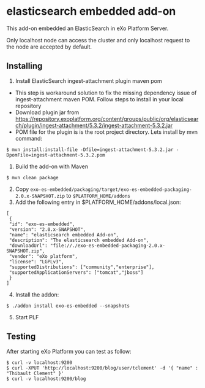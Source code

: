 # elasticsearch embedded add-on

This add-on embedded an ElasticSearch in eXo Platform Server.

Only localhost node can access the cluster and only localhost request to the node are accepted by default.

## Installing

1. Install ElasticSearch ingest-attachment plugin maven pom
- This step is workaround solution to fix the missing dependency issue of ingest-attachment maven POM. Follow steps to install in your local repository
- Download plugin jar from https://repository.exoplatform.org/content/groups/public/org/elasticsearch/plugin/ingest-attachment/5.3.2/ingest-attachment-5.3.2.jar
- POM file for the plugin is is the root project directory. Lets install by mvn command:
```
$ mvn install:install-file -Dfile=ingest-attachment-5.3.2.jar -DpomFile=ingest-attachment-5.3.2.pom
```

1. Build the add-on with Maven
```
$ mvn clean package
```
2. Copy ```exo-es-embedded/packaging/target/exo-es-embedded-packaging-2.0.x-SNAPSHOT.zip``` to ```$PLATFORM_HOME/addons```
3. Add the following entry in $PLATFORM_HOME/addons/local.json:
```
[
 {
 "id": "exo-es-embedded",
 "version": "2.0.x-SNAPSHOT",
 "name": "elasticsearch embedded Add-on",
 "description": "The elasticsearch embedded Add-on",
 "downloadUrl": "file://./exo-es-embedded-packaging-2.0.x-SNAPSHOT.zip",
 "vendor": "eXo platform",
 "license": "LGPLv3",
 "supportedDistributions": ["community","enterprise"],
 "supportedApplicationServers": ["tomcat","jboss"]
 }
]
```
4. Install the addon:
```
$ ./addon install exo-es-embedded --snapshots
```
5. Start PLF

## Testing

After starting eXo Platform you can test as follow:

```
$ curl -v localhost:9200
$ curl -XPUT 'http://localhost:9200/blog/user/tclement' -d '{ "name" : "Thibault Clement" }'
$ curl -v localhost:9200/blog
```
